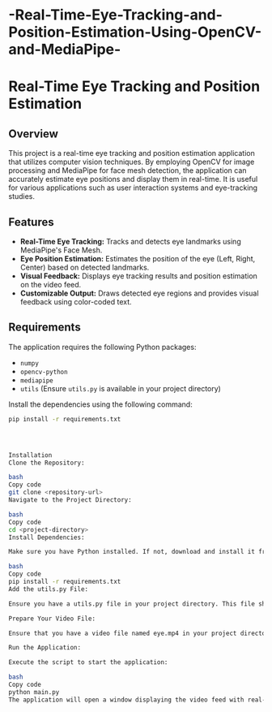 # -Real-Time-Eye-Tracking-and-Position-Estimation-Using-OpenCV-and-MediaPipe-

# Real-Time Eye Tracking and Position Estimation

## Overview

This project is a real-time eye tracking and position estimation application that utilizes computer vision techniques. By employing OpenCV for image processing and MediaPipe for face mesh detection, the application can accurately estimate eye positions and display them in real-time. It is useful for various applications such as user interaction systems and eye-tracking studies.

## Features

- **Real-Time Eye Tracking:** Tracks and detects eye landmarks using MediaPipe's Face Mesh.
- **Eye Position Estimation:** Estimates the position of the eye (Left, Right, Center) based on detected landmarks.
- **Visual Feedback:** Displays eye tracking results and position estimation on the video feed.
- **Customizable Output:** Draws detected eye regions and provides visual feedback using color-coded text.

## Requirements

The application requires the following Python packages:

- `numpy`
- `opencv-python`
- `mediapipe`
- `utils` (Ensure `utils.py` is available in your project directory)

Install the dependencies using the following command:

```bash
pip install -r requirements.txt




Installation
Clone the Repository:

bash
Copy code
git clone <repository-url>
Navigate to the Project Directory:

bash
Copy code
cd <project-directory>
Install Dependencies:

Make sure you have Python installed. If not, download and install it from python.org. Install the required dependencies using:

bash
Copy code
pip install -r requirements.txt
Add the utils.py File:

Ensure you have a utils.py file in your project directory. This file should contain utility functions referenced in the code.

Prepare Your Video File:

Ensure that you have a video file named eye.mp4 in your project directory, or modify the cv2.VideoCapture path in the code to point to your video file.

Run the Application:

Execute the script to start the application:

bash
Copy code
python main.py
The application will open a window displaying the video feed with real-time eye tracking and position estimation.
